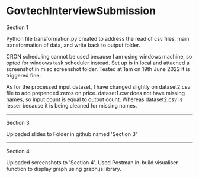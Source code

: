 # GovtechInterviewSubmission

Section 1

Python file transformation.py created to address the read of csv files, main transformation of data, and write back to output folder.

CRON scheduling cannot be used because I am using windows machine, so opted for windows task scheduler instead. Set up is in local and attached a screenshot in misc screenshot folder. Tested at 1am on 19th June 2022 it is triggered fine. 

As for the processed input dataset, I have changed slightly on dataset2.csv file to add prepended zeros on price. dataset1.csv does not have missing names, so input count is equal to output count. Whereas dataset2.csv is lesser because it is being cleaned for missing names.

---------------------------------------------------------------------------------------------------------------

Section 3

Uploaded slides to Folder in github named 'Section 3'

---------------------------------------------------------------------------------------------------------------

Section 4

Uploaded screenshots to 'Section 4'. Used Postman in-build visualiser function to display graph using graph.js library. 
